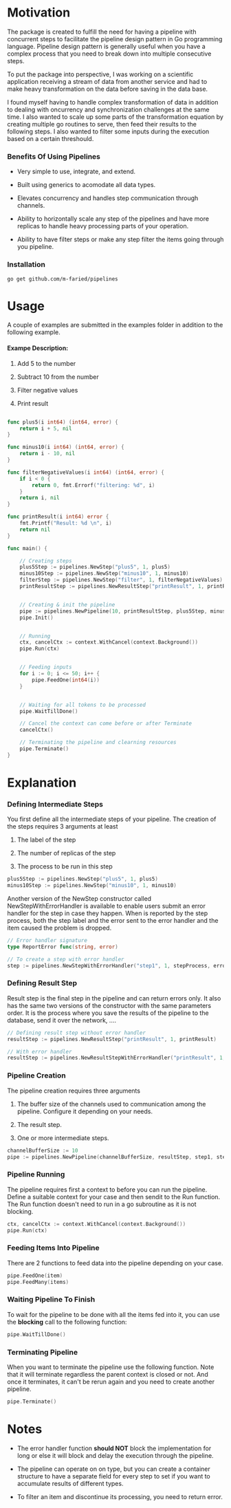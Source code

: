 # Motivation

The package is created to fulfill the need for having a pipeline with concurrent steps to facilitate the pipeline design pattern in Go programming language. Pipeline design pattern is generally useful when you have a complex process that you need to break down into multiple consecutive steps.

To put the package into perspective, I was working on a scientific application receiving a stream of data from another service and had to make heavy transformation on the data before saving in the data base.

I found myself having to handle complex transformation of data in addition to dealing with oncurrency and synchronization challenges at the same time. I also wanted to scale up some parts of the transformation equation by creating multiple go routines to serve, then feed their results to the following steps. I also wanted to filter some inputs during the execution based on a certain threshould.

### Benefits Of Using Pipelines

- Very simple to use, integrate, and extend.

- Built using generics to acomodate all data types.

- Elevates concurrency and handles step communication through channels.

- Ability to horizontally scale any step of the pipelines and have more replicas to handle heavy processing parts of your operation.

- Ability to have filter steps or make any step filter the items going through you pipeline.

### Installation

```shell
go get github.com/m-faried/pipelines
```

# Usage

A couple of examples are submitted in the examples folder in addition to the following example.

#### Exampe Description:

1. Add 5 to the number

2. Subtract 10 from the number

3. Filter negative values

4. Print result

```Go

func plus5(i int64) (int64, error) {
    return i + 5, nil
}

func minus10(i int64) (int64, error) {
    return i - 10, nil
}

func filterNegativeValues(i int64) (int64, error) {
    if i < 0 {
        return 0, fmt.Errorf("filtering: %d", i)
    }
    return i, nil
}

func printResult(i int64) error {
    fmt.Printf("Result: %d \n", i)
    return nil
}

func main() {

    // Creating steps
    plus5Step := pipelines.NewStep("plus5", 1, plus5)
    minus10Step := pipelines.NewStep("minus10", 1, minus10)
    filterStep := pipelines.NewStep("filter", 1, filterNegativeValues)
    printResultStep := pipelines.NewResultStep("printResult", 1, printResult)


    // Creating & init the pipeline
    pipe := pipelines.NewPipeline(10, printResultStep, plus5Step, minus10Step, filterStep)
    pipe.Init()


    // Running
    ctx, cancelCtx := context.WithCancel(context.Background())
    pipe.Run(ctx)


    // Feeding inputs
    for i := 0; i <= 50; i++ {
        pipe.FeedOne(int64(i))
    }


    // Waiting for all tokens to be processed
    pipe.WaitTillDone()

    // Cancel the context can come before or after Terminate
    cancelCtx()

    // Terminating the pipeline and clearning resources
    pipe.Terminate()
}
```

# Explanation

### Defining Intermediate Steps

You first define all the intermediate steps of your pipeline. The creation of the steps requires 3 arguments at least

1. The label of the step

2. The number of replicas of the step

3. The process to be run in this step

```go
plus5Step := pipelines.NewStep("plus5", 1, plus5)
minus10Step := pipelines.NewStep("minus10", 1, minus10)
```

Another version of the NewStep constructor called NewStepWithErrorHandler is available to enable users submit an error handler for the step in case they happen. When is reported by the step process, both the step label and the error sent to the error handler and the item caused the problem is dropped.

```go
// Error handler signature
type ReportError func(string, error)

// To create a step with error handler
step := pipelines.NewStepWithErrorHandler("step1", 1, stepProcess, errorHandlerFunction)
```

### Defining Result Step

Result step is the final step in the pipeline and can return errors only. It also has the same two versions of the constructor with the same parameters order. It is the process where you save the results of the pipeline to the database, send it over the network, ....

```go
// Defining result step without error handler
resultStep := pipelines.NewResultStep("printResult", 1, printResult)

// With error handler
resultStep := pipelines.NewResultStepWithErrorHandler("printResult", 1, printResult, errorHandlerFunction)
```

### Pipeline Creation

The pipeline creation requires three arguments

1. The buffer size of the channels used to communication among the pipeline. Configure it depending on your needs.

2. The result step.

3. One or more intermediate steps.

```go
channelBufferSize := 10
pipe := pipelines.NewPipeline(channelBufferSize, resultStep, step1, step2, step3)
```

### Pipeline Running

The pipeline requires first a context to before you can run the pipeline. Define a suitable context for your case and then sendit to the Run function. The Run function doesn't need to run in a go subroutine as it is not blocking.

```go
ctx, cancelCtx := context.WithCancel(context.Background())
pipe.Run(ctx)
```

### Feeding Items Into Pipeline

There are 2 functions to feed data into the pipeline depending on your case.

```go
pipe.FeedOne(item)
pipe.FeedMany(items)
```

### Waiting Pipeline To Finish

To wait for the pipeline to be done with all the items fed into it, you can use the **blocking** call to the following function:

```go
pipe.WaitTillDone()
```

### Terminating Pipeline

When you want to terminate the pipeline use the following function. Note that it will terminate regardless the parent context is closed or not. And once it terminates, it can't be rerun again and you need to create another pipeline.

```go
pipe.Terminate()
```

# Notes

- The error handler function **should NOT** block the implementation for long or else it will block and delay the execution through the pipeline.

- The pipeline can operate on on type, but you can create a container structure to have a separate field for every step to set if you want to accumulate results of different types.

- To filter an item and discontinue its processing, you need to return error.
